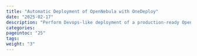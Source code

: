 ```yaml
---
title: "Automatic Deployment of OpenNebula with OneDeploy"
date: "2025-02-17"
description: "Perform Devops-like deployment of a production-ready OpenNebula cloud"
categories:
pageintoc: "25"
tags:
weight: "3"
---
```


<a id="automatic-deployment"></a>

<!--# Automatic Deployment -->



























